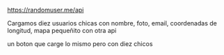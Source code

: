https://randomuser.me/api

Cargamos diez usuarios chicas con nombre, foto, email, coordenadas de longitud, mapa pequeñito con otra api

un boton que carge lo mismo pero con diez chicos
